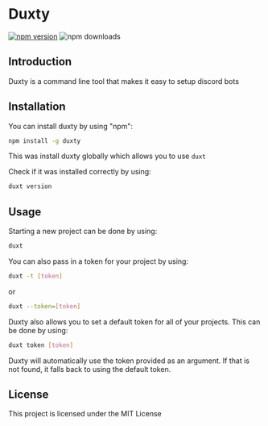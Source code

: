 # Duxty
[![npm version](https://badge.fury.io/js/duxty.svg)](https://badge.fury.io/js/duxty) ![npm downloads](https://img.shields.io/npm/dw/duxty)

## Introduction

Duxty is a command line tool that makes it easy to setup discord bots

## Installation

You can install duxty by using "npm": 
```bash
npm install -g duxty
```
This was install duxty globally which allows you to use ``duxt`` 

Check if it was installed correctly by using:

```bash
duxt version
```

## Usage

Starting a new project can be done by using:

```bash
duxt
```

You can also pass in a token for your project by using:

```bash
duxt -t [token]
```
or

```bash
duxt --token=[token]
```

Duxty also allows you to set a default token for all of your projects. This can be done by using:

```bash
duxt token [token]
```
Duxty will automatically use the token provided as an argument. If that is not found, it falls back to using the default token.

## License

This project is licensed under the MIT License